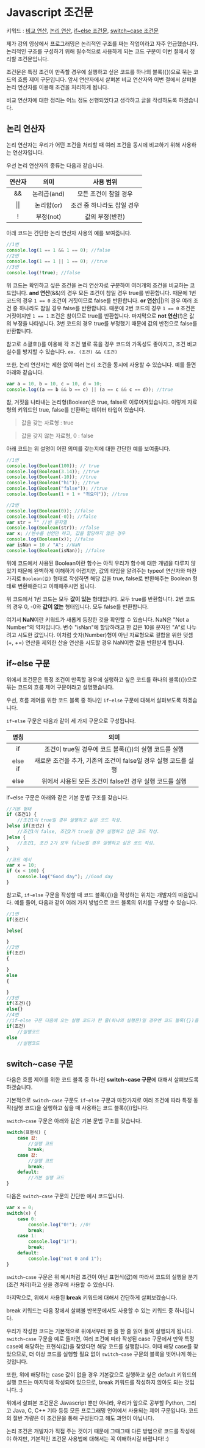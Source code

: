 # Javascript 조건문

키워드 : [비교 연산](https://www.w3schools.com/js/js_comparisons.asp), 
[논리 연산](https://www.w3schools.com/js/js_booleans.asp), [if~else 조건문](https://www.w3schools.com/js/js_if_else.asp), [switch~case 조건문](https://www.w3schools.com/js/js_switch.asp)

제가 강의 영상에서 프로그래밍은 논리적인 구조를 짜는 작업이라고 자주 언급했습니다. 논리적인 구조를 구성하기 위해 필수적으로 사용하게 되는 코드 구문이 이번 절에서 정리할 조건문입니다.

조건문은 특정 조건이 만족할 경우에 실행하고 싶은 코드를 하나의 블록({})으로 묶는 코드의 흐름 제어 구문입니다. 앞서 연산자에서 살펴본 비교 연산자와 이번 절에서 살펴볼 논리 연산자를 이용해 조건을 처리하게 됩니다.

비교 연산자에 대한 정리는 어느 정도 선행되었다고 생각하고 글을 작성하도록 하겠습니다.

## 논리 연산자
논리 연산자는 우리가 어떤 조건을 처리할 때 여러 조건을 동시에 비교하기 위해 사용하는 연산자입니다. 

우선 논리 연산자의 종류는 다음과 같습니다.

연산자|의미|사용 범위
:-:|:-:|:-:
&&|논리곱(and)|모든 조건이 참일 경우
&vert;&vert;|논리합(or)|조건 중 하나라도 참일 경우
!|부정(not)|값의 부정(반전)

아래 코드는 간단한 논리 연산자 사용의 예를 보여줍니다.
```javascript
//1번
console.log(1 == 1 && 1 == 0); //false
//2번
console.log(1 == 1 || 1 == 0); //true
//3번
console.log(!true); //false
```
위 코드는 확인하고 싶은 조건을 논리 연산자로 구분하여 여러개의 조건을 비교하는 코드입니다. **and 연산**(&&)의 경우 모든 조건이 참일 경우 true를 반환합니다. 때문에 1번 코드의 경우 `1 == 0` 조건이 거짓이므로 false를 반환합니다. **or 연산**(||)의 경우 여러 조건 중 하나라도 참일 경우 false를 반환합니다. 때문에 2번 코드의 경우 `1 == 0` 조건은 거짓이지만 `1 == 1` 조건은 참이므로 true를 반환합니다. 마지막으로 **not 연산**(!)은 값의 부정을 나타냅니다. 3번 코드의 경우 true를 부정했기 때문에 값의 반전으로 false를 반환합니다.

참고로 소괄호()를 이용해 각 조건 별로 묶을 경우 코드의 가독성도 좋아지고, 조건 비교 실수를 방지할 수 있습니다. `ex. (조건) && (조건)`

또한, 논리 연산자는 제한 없이 여러 논리 조건을 동시에 사용할 수 있습니다. 예를 들면 아래와 같습니다.
```javascript
var a = 10, b = 10, c = 10, d = 10;
console.log((a == b && b == c) || (a == c && c == d)); //true
```
참, 거짓을 나타내는 논리형(Boolean)은 true, false로 이루어져있습니다. 이렇게 자료형의 키워드인 true, false를 반환하는 데이터 타입이 있습니다. 

> 값을 갖는 자료형 : true

> 값을 갖지 않는 자료형, 0 : false

아래 코드는 위 설명이 어떤 의미를 갖는지에 대한 간단한 예를 보여줍니다.
```javascript
//1번
console.log(Boolean(100)); // true
console.log(Boolean(3.14)); //true
console.log(Boolean(-10)); //true
console.log(Boolean("hi")); //true
console.log(Boolean("false")); //true
console.log(Boolean(1 + 1 + "귀요미")); //true

//2번
console.log(Boolean(0)); //false
console.log(Boolean(-0)); //false
var str = "" //빈 문자열
console.log(Boolean(str)); //false
var x; //변수를 선언만 하고, 값을 할당하지 않은 경우
console.log(Boolean(x)); //false
var isNan = 10 / "A"; //NaN
console.log(Boolean(isNan)); //false
```
위에 코드에서 사용된 Boolean이란 함수는 아직 우리가 함수에 대한 개념을 다루지 않았기 때문에 완벽하게 이해하기 어렵지만, 값의 타입을 알려주는 typeof 연산자와 마찬가지로 `Boolean(값)` 형태로 작성하면 해당 값을 true, false로 반환해주는 Boolean 형태로 변환해준다고 이해해주시면 됩니다.

위 코드에서 1번 코드는 모두 **값이 있는** 형태입니다. 모두 true를 반환합니다. 2번 코드의 경우 0, -0와 **값이 없는** 형태입니다. 모두 false를 반환합니다. 

여기서 **NaN**이란 키워드가 새롭게 등장한 것을 확인할 수 있습니다. NaN은 "Not a Number"의 약자입니다. 변수 "isNan"에 할당하려고 한 값은 10을 문자인 "A"로 나누려고 시도한 값입니다. 이처럼 숫자(Number)형이 아닌 자료형으로 결합을 위한 덧셈(+, +=) 연산을 제외한 산술 연산을 시도할 경우 NaN이란 값을 반환받게 됩니다.

## if~else 구문
위에서 조건문은 특정 조건이 만족할 경우에 실행하고 싶은 코드를 하나의 블록({})으로 묶는 코드의 흐름 제어 구문이라고 설명했습니다. 

우선, 흐름 제어를 위한 코드 블록 중 하나인 `if~else` 구문에 대해서 살펴보도록 하겠습니다.

`if~else` 구문은 다음과 같이 세 가지 구문으로 구성됩니다.

명칭|의미
:-:|:-:
if|조건이 true일 경우에 코드 블록({})의 실행 코드를 실행
else if|새로운 조건을 추가, 기존의 조건이 false일 경우 실행 코드를 실행
else|위에서 사용된 모든 조건이 false인 경우 실행 코드를 실행

if~else 구문은 아래와 같은 기본 문법 구조를 갖습니다.
```javascript
//기본 형태
if (조건1) {
    //조건1이 true일 경우 실행하고 싶은 코드 작성.
}else if(조건2) {
    //조건1이 false, 조건2가 true일 경우 실행하고 싶은 코드 작성.
}else {
    //조건1, 조건 2가 모두 false일 경우 실행하고 싶은 코드 작성.
}

//코드 예시
var x = 10;
if (x < 100) {
    console.log("Good day"); //Good day
}
``` 

참고로, `if~else` 구문을 작성할 때 코드 블록({})을 작성하는 위치는 개발자의 마음입니다. 예를 들어, 다음과 같이 여러 가지 방법으로 코드 블록의 위치를 구성할 수 있습니다.
```javascript
//1번
if(조건){

}else{

} 
//2번
if(조건)
{

}
else
{

} 
//3번
if(조건){}
else{}
//4번
//if~else 구문 다음에 오는 실행 코드가 한 줄(하나의 실행문)일 경우엔 코드 블록({})을 생략할 수 있습니다. 사실, 전 코드의 가독성을 위해 권장하지 않습니다. :)
if(조건)
    //실행코드
else
    //실행코드

```

## switch~case 구문
다음은 흐름 제어를 위한 코드 블록 중 하나인 **switch~case 구문**에 대해서 살펴보도록 하겠습니다.

기본적으로 `switch~case` 구문도 `if~else` 구문과 마찬가지로 여러 조건에 따라 특정 동작(실행 코드)을 실행하고 싶을 때 사용하는 코드 블록({})입니다.

`switch~case` 구문은 아래와 같은 기본 문법 구조를 갖습니다.
```javascript
switch(표현식) {
    case 값:
        //실행 코드
        break;
    case 값:
        //실행 코드
        break;
    default:
        //기본 실행 코드
}
```
다음은 `switch~case` 구문의 간단한 예시 코드입니다.
```javascript
var x = 0;
switch(x) {
    case 0:
        console.log("0!"); //0!
        break;
    case 1:
        console.log("1!");
        break;
    default:
        console.log("not 0 and 1");
}
```
`switch~case` 구문은 위 예시처럼 조건이 아닌 표현식(값)에 따라서 코드의 실행을 분기(조건 처리)하고 싶을 경우에 사용할 수 있습니다.

마지막으로, 위에서 사용된 **break** 키워드에 대해서 간단하게 살펴보겠습니다. 

break 키워드는 다음 장에서 살펴볼 반복문에서도 사용할 수 있는 키워드 중 하나입니다. 

우리가 작성한 코드는 기본적으로 위에서부터 한 줄 한 줄 읽어 들여 실행되게 됩니다. `switch~case` 구문을 예로 들자면, 여러 조건에 따라 작성된 case 구문에서 만약 특정 case에 해당하는 표현식(값)을 찾았다면 해당 코드를 실행합니다. 이때 해당 case를 찾았으므로, 더 이상 코드를 실행할 필요 없이 `switch~case` 구문의 블록을 벗어나게 하는 것입니다. 

또한, 위에 해당하는 case 값이 없을 경우 기본값으로 실행하고 싶은 default 키워드의 실행 코드는 마지막에 작성되어 있으므로, break 키워드를 작성하지 않아도 되는 것입니다. :) 

위에서 살펴본 조건문은 Javascript 뿐만 아니라, 우리가 앞으로 공부할 Python, 그리고 Java, C, C++ 기타 등등 모든 프로그래밍 언어에서 사용되는 제어 구문입니다. 코드의 절반 가량은 이 조건문을 통해 구성된다고 해도 과언이 아닙니다. 

논리 조건은 개발자가 직접 주는 것이기 때문에 그때그때 다른 방법으로 코드를 작성해야 하지만, 기본적인 조건문 사용법에 대해서는 꼭 이해하시길 바랍니다! :)